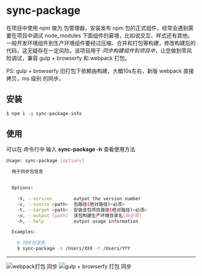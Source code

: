 # sync-package

在项目中使用 npm 做为 包管理器，安装发布 npm 包的正式组件，经常会遇到需要在项目中调试 node_modules 下面组件的窘境，比如说交互、样式还有其他。一般开发环境组件到生产环境组件要经过压缩、合并和打包等构建，修改构建后的代码，这无疑存在一定风险。该项目用于 *同步构建组件到项目中*，让您做到零风险调试，兼容 gulp + browserfy 和 webpack 打包。

PS: gulp + browserfy 旧打包下依赖由构建，大概10s左右，新版 webpack 直接拷贝，ms 级别 的同步。

## 安装

```bash
$ npm i -g sync-package-info
```

## 使用

可以在 命令行中 输入 **sync-package -h** 查看使用方法

```bash
Usage: sync-package [options]

  用于同步包信息


  Options:

    -V, --version        output the version number
    -s, --source <path>  包路径(绝对路径)<必须>
    -t, --target <path>  安装该包项目路径(绝对路径)<必须>
    -o, --output [path]  该包构建生产环境目录名[非必须]
    -h, --help           output usage information

  Examples:

    # 同步包信息
    $ sync-package -s /Users/XXX -t /Users/YYY
```

---

![webpack打包 同步](http://doudou-space.qiniudn.com/sync-package-new.gif)
![gulp + browserfy 打包 同步](http://doudou-space.qiniudn.com/sync-package-old.gif)